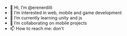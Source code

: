 - 👋 Hi, I’m @erenerdilli
- 👀 I’m interested in web, mobile and game development
- 🌱 I’m currently learning unity and js
- 💞️ I’m collaborating on mobile projects
- 📫 How to reach me: don't

<!---
erenerdilli/erenerdilli is a ✨ special ✨ repository because its `README.md` (this file) appears on your GitHub profile.
You can click the Preview link to take a look at your changes.
--->

